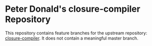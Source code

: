 # Peter Donald's closure-compiler Repository

This repository contains feature branches for the upstream repository: [closure-compiler](https://github.com/google/closure-compiler).
It does not contain a meaningful master branch.
